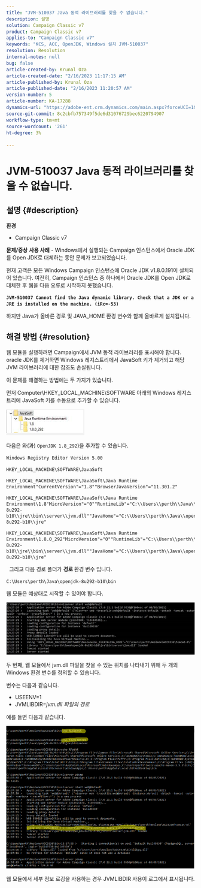 ```yaml
---
title: "JVM-510037 Java 동적 라이브러리를 찾을 수 없습니다."
description: 설명
solution: Campaign Classic v7
product: Campaign Classic v7
applies-to: "Campaign Classic v7"
keywords: "KCS, ACC, OpenJDK, Windows 설치 JVM-510037"
resolution: Resolution
internal-notes: null
bug: false
article-created-by: Krunal Oza
article-created-date: "2/16/2023 11:17:15 AM"
article-published-by: Krunal Oza
article-published-date: "2/16/2023 11:20:57 AM"
version-number: 5
article-number: KA-17288
dynamics-url: "https://adobe-ent.crm.dynamics.com/main.aspx?forceUCI=1&pagetype=entityrecord&etn=knowledgearticle&id=25e60777-ebad-ed11-aad1-6045bd006793"
source-git-commit: 8c2cbfb757349f5de6d31076729bec6220794907
workflow-type: tm+mt
source-wordcount: '261'
ht-degree: 3%

---
```


# JVM-510037 Java 동적 라이브러리를 찾을 수 없습니다.

## 설명 {#description}

<b>환경</b>
- Campaign Classic v7



<b>문제/증상</b>
<b>사용 사례</b> - Windows에서 실행되는 Campaign 인스턴스에서 Oracle JDK를 Open JDK로 대체하는 동안 문제가 보고되었습니다.

현재 고객은 모든 Windows Campaign 인스턴스에 Oracle JDK v1.8.0.191이 설치되어 있습니다. 여전히, Campaign 인스턴스 중 하나에서 Oracle JDK를 Open JDK로 대체한 후 웹을 다음 오류로 시작하지 못했습니다.

<b>`JVM-510037 Cannot find the Java dynamic library. Check that a JDK or a JRE is installed on the machine. (iRc=-53)`</b>

하지만 Java가 올바른 경로 및 JAVA_HOME 환경 변수와 함께 올바르게 설치됩니다.


## 해결 방법 {#resolution}


웹 모듈을 실행하려면 Campaign에서 JVM 동적 라이브러리를 표시해야 합니다. oracle JDK를 제거하면 Windows 레지스트리에서 JavaSoft 키가 제거되고 해당 JVM 라이브러리에 대한 참조도 손실됩니다.

이 문제를 해결하는 방법에는 두 가지가 있습니다.

먼저 Computer\HKEY_LOCAL_MACHINE\SOFTWARE 아래의 Windows 레지스트리에 JavaSoft 키를 수동으로 추가할 수 있습니다.

![](assets/de72732e-d310-ec11-b6e6-000d3a597e01.png)

다음은 와(과) `OpenJDK 1.8_292`)을 추가할 수 있습니다.

`Windows Registry Editor Version 5.00`

`HKEY_LOCAL_MACHINE\SOFTWARE\JavaSoft`




```
HKEY_LOCAL_MACHINE\SOFTWARE\JavaSoft\Java Runtime Environment"CurrentVersion"="1.8""BrowserJavaVersion"="11.301.2"
```





```
HKEY_LOCAL_MACHINE\SOFTWARE\JavaSoft\Java Runtime Environment\1.8"MicroVersion"="0""RuntimeLib"="C:\\Users\\perth\\Java\\openjdk-8u292-b10\\jre\\bin\\server\\jvm.dll""JavaHome"="C:\\Users\\perth\\Java\\openjdk-8u292-b10\\jre"
```





```
HKEY_LOCAL_MACHINE\SOFTWARE\JavaSoft\Java Runtime Environment\1.8.0_292"MicroVersion"="0""RuntimeLib"="C:\\Users\\perth\\Java\\openjdk-8u292-b10\\jre\\bin\\server\\jvm.dll""JavaHome"="C:\\Users\\perth\\Java\\openjdk-8u292-b10\\jre"
```


 
그리고 다음 경로 폴더가 <b>경로 </b>환경 변수 입니다.

`C:\Users\perth\Java\openjdk-8u292-b10\bin`

웹 모듈은 예상대로 시작할 수 있어야 합니다.

![](assets/f9d275cf-d910-ec11-b6e6-000d3a597e01.png)

두 번째, 웹 모듈에서 jvm.dll 파일을 찾을 수 있는 위치를 나타내기 위해 두 개의 Windows 환경 변수를 정의할 수 있습니다.

변수는 다음과 같습니다.

- USEENV=1
- JVMLIBDIR=*jvm.dll 파일의 경로*


예를 들면 다음과 같습니다.

![](assets/108e8694-d814-ec11-b6e6-002248047155.png)

웹 모듈에서 세부 정보 로깅을 사용하는 경우 JVMLIBDIR 사용이 로그에서 표시됩니다.
